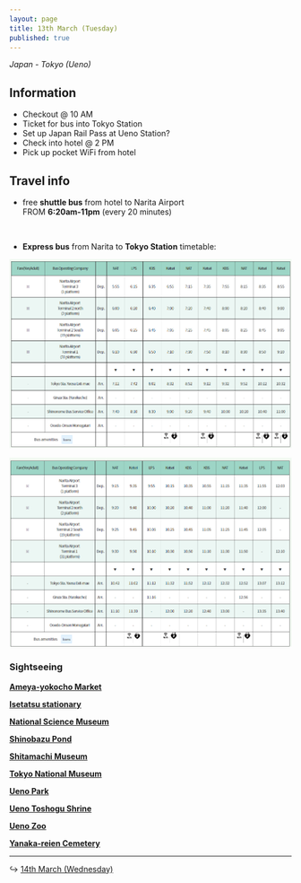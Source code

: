 ```yaml
---
layout: page
title: 13th March (Tuesday)
published: true
---
```


*Japan - Tokyo (Ueno)*

## Information

* Checkout @ 10 AM
* Ticket for bus into Tokyo Station
* Set up Japan Rail Pass at Ueno Station?
* Check into hotel @ 2 PM
* Pick up pocket WiFi from hotel

## Travel info

* free **shuttle bus** from hotel to Narita Airport<br>FROM **6:20am-11pm**&nbsp;(every 20 minutes)

&nbsp;

* **Express bus**&nbsp;from Narita to **Tokyo Station** timetable:

[![](/days/week1/bustimetable.PNG)](http://maki.host/days/week1/bustimetable.PNG)

[![bustimetable2.PNG](/days/week1/bustimetable2.PNG)](http://maki.host/days/week1/bustimetable2.PNG)

### Sightseeing

**[Ameya-yokocho Market](/locations/japan/ameyoko)**

**[Isetatsu stationary](/locations/japan/isetatsu)**

**[National Science Museum](/locations/japan/nsm)**

**[Shinobazu Pond](/locations/japan/shinobazupond)**

**[Shitamachi Museum](/locations/japan/shitamachi)**

**[Tokyo National Museum](/locations/japan/tokyonationalmuseum)**

**[Ueno Park](/locations/japan/uenopark)**

**[Ueno Toshogu Shrine](/locations/japan/uenoshrine)**

**[Ueno Zoo](/locations/japan/uenozoo)**

**[Yanaka-reien Cemetery](/locations/japan/yanakareiencemetery)**

---

↪ [14th March (Wednesday)](/days/week1/14mar)